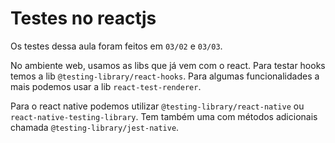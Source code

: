 # Testes no reactjs

Os testes dessa aula foram feitos em `03/02` e `03/03`.

No ambiente web, usamos as libs que já vem com o react. Para testar hooks temos a lib `@testing-library/react-hooks`. Para algumas funcionalidades a mais podemos usar a lib `react-test-renderer`.

Para o react native podemos utilizar `@testing-library/react-native` ou `react-native-testing-library`. Tem também uma com métodos adicionais chamada `@testing-library/jest-native`.
